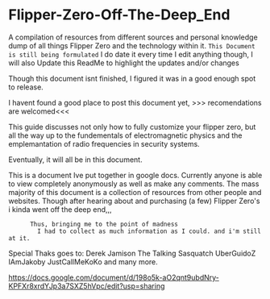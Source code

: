 # Flipper-Zero-Off-The-Deep_End
A compilation of resources from different sources and personal knowledge dump of all things Flipper Zero and the technology within it.
  `This Document is still being formulated`
    I do date it every time I edit anything though,
      I will also Update this ReadMe to highlight the updates and/or changes 

Though this document isnt finished, I figured it was in a good enough spot to release.

  I havent found a good place to post this document yet, 
    >>> recomendations are welcomed<<<


This guide discusses not only how to fully customize your flipper zero,
  but all the way up to the fundementals of electromagnetic physics
    and the emplemantation of radio frequencies in security systems.


Eventually, it will all be in this document.
    
    
  This is a document Ive put together in google docs.
    Currently anyone is able to view completely anonymously as well as make any comments. 
      The mass majority of this document is a collection of resources from other people and websites.
        Though after hearing about and purchasing (a few) Flipper Zero's i kinda went off the deep end,,,

          Thus, bringing me to the point of madness
            I had to collect as much information as I could. and i'm still at it.

Special Thaks goes to:
  Derek Jamison
  The Talking Sasquatch
  UberGuidoZ
  IAmJakoby
  JustCallMeKoKo
    and many more.
          

  https://docs.google.com/document/d/198o5k-aO2qnt9ubdNry-KPFXr8xrdYJp3a7SXZ5hVpc/edit?usp=sharing

